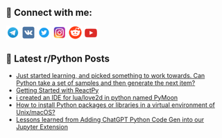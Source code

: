## 🔎 Connect with me:
[<img src="https://github.com/bullbesh/bullbesh/blob/main/images/Telegram.png" width="32" height="32" />](https://t.me/bullbesh)
[<img src="https://github.com/bullbesh/bullbesh/blob/main/images/VK.png" width="32" height="32" />](https://vk.com/bullbesh)
[<img src="https://github.com/bullbesh/bullbesh/blob/main/images/Twitter.png" width="32" height="32" />](https://twitter.com/bullbesh1)
[<img src="https://github.com/bullbesh/bullbesh/blob/main/images/Instagram.png" width="32" height="32" />](https://www.instagram.com/bullbesh)
[<img src="https://github.com/bullbesh/bullbesh/blob/main/images/Reddit.png" width="32" height="32" />](https://www.reddit.com/user/bullbesh)
[<img src="https://github.com/bullbesh/bullbesh/blob/main/images/YouTube.png" width="32" height="32" />](https://www.youtube.com/channel/UCtfjRs6uzgq5mfm8S06WTcg)

## 📕 Latest r/Python Posts
<!-- BLOG-POST-LIST:START -->
- [Just started learning, and picked something to work towards. Can Python take a set of samples and then generate the next item?](https://www.reddit.com/r/Python/comments/145c2hm/just_started_learning_and_picked_something_to/)
- [Getting Started with ReactPy](https://www.reddit.com/r/Python/comments/145bf6d/getting_started_with_reactpy/)
- [i created an IDE for lua/love2d in python named PyMoon](https://www.reddit.com/r/Python/comments/145anle/i_created_an_ide_for_lualove2d_in_python_named/)
- [How to install Python packages or libraries in a virtual environment of Unix/macOS?](https://www.reddit.com/r/Python/comments/145a5dm/how_to_install_python_packages_or_libraries_in_a/)
- [Lessons learned from Adding ChatGPT Python Code Gen into our Jupyter Extension](https://www.reddit.com/r/Python/comments/1458spi/lessons_learned_from_adding_chatgpt_python_code/)
<!-- BLOG-POST-LIST:END -->
